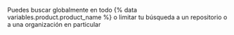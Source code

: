 Puedes buscar globalmente en todo {% data variables.product.product_name %} o limitar tu búsqueda a un repositorio o a una organización en particular
